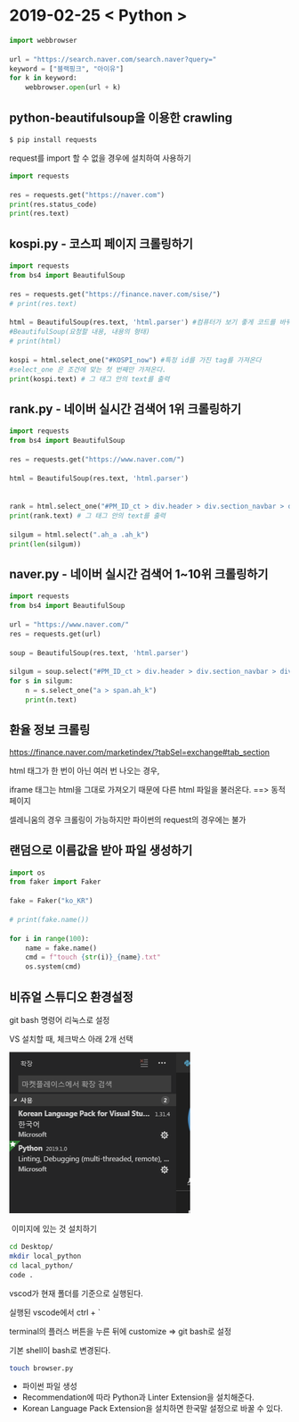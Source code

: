 # 2019-02-25  < Python >

```python
import webbrowser

url = "https://search.naver.com/search.naver?query="
keyword = ["블랙핑크", "아이유"]
for k in keyword:
    webbrowser.open(url + k)
```





## python-beautifulsoup을 이용한 crawling

```bash
$ pip install requests 
```

request를 import 할 수 없을 경우에 설치하여 사용하기



```python
import requests

res = requests.get("https://naver.com")
print(res.status_code)
print(res.text)
```



## kospi.py - 코스피 페이지 크롤링하기

```python
import requests
from bs4 import BeautifulSoup

res = requests.get("https://finance.naver.com/sise/")
# print(res.text)

html = BeautifulSoup(res.text, 'html.parser') #컴퓨터가 보기 좋게 코드를 바꿔준다.
#BeautifulSoup(요청할 내용, 내용의 형태)
# print(html)

kospi = html.select_one("#KOSPI_now") #특정 id를 가진 tag를 가져온다
#select_one 은 조건에 맞는 첫 번째만 가져온다.
print(kospi.text) # 그 태그 안의 text를 출력
```

### 

## rank.py - 네이버 실시간 검색어 1위 크롤링하기

```python
import requests
from bs4 import BeautifulSoup

res = requests.get("https://www.naver.com/")

html = BeautifulSoup(res.text, 'html.parser')


rank = html.select_one("#PM_ID_ct > div.header > div.section_navbar > div.area_hotkeyword.PM_CL_realtimeKeyword_base > div.ah_list.PM_CL_realtimeKeyword_list_base > ul:nth-child(5) > li:nth-child(1) > a.ah_a > span.ah_k") #특정 id를 가진 tag를 가져온다
print(rank.text) # 그 태그 안의 text를 출력

silgum = html.select(".ah_a .ah_k")
print(len(silgum))
```



## naver.py - 네이버 실시간 검색어 1~10위 크롤링하기

```python
import requests
from bs4 import BeautifulSoup

url = "https://www.naver.com/"
res = requests.get(url)

soup = BeautifulSoup(res.text, 'html.parser')

silgum = soup.select("#PM_ID_ct > div.header > div.section_navbar > div.area_hotkeyword.PM_CL_realtimeKeyword_base > div.ah_roll.PM_CL_realtimeKeyword_rolling_base > div > ul > li")
for s in silgum:
    n = s.select_one("a > span.ah_k")
    print(n.text)
```





## 환율 정보 크롤링

https://finance.naver.com/marketindex/?tabSel=exchange#tab_section

html 태그가 한 번이 아닌 여러 번 나오는 경우,

iframe 태그는 html을 그대로 가져오기 때문에 다른 html 파일을 불러온다. ==> 동적 페이지

셀레니움의 경우 크롤링이 가능하지만 파이썬의 request의 경우에는 불가



## 랜덤으로 이름값을 받아 파일 생성하기

```python
import os
from faker import Faker

fake = Faker("ko_KR")

# print(fake.name())

for i in range(100):
    name = fake.name()
    cmd = f"touch {str(i)}_{name}.txt"
    os.system(cmd)
```





## 비쥬얼 스튜디오 환경설정

git bash 명령어 리눅스로 설정

VS 설치할 때, 체크박스 아래 2개 선택



![1551065317055](assets/1551065317055-1551080461275.png)

​									이미지에 있는 것 설치하기



```bash
cd Desktop/
mkdir local_python
cd lacal_python/
code .
```

vscod가 현재 폴더를 기준으로 실행된다.

실행된 vscode에서 ctrl + `

terminal의 플러스 버튼을 누른 뒤에 customize => git bash로 설정

기본 shell이 bash로 변경된다.



```bash
touch browser.py
```

- 파이썬 파일 생성
- Recommendation에 따라 Python과 Linter Extension을 설치해준다.
- Korean Language Pack Extension을 설치하면 한국말 설정으로 바꿀 수 있다.